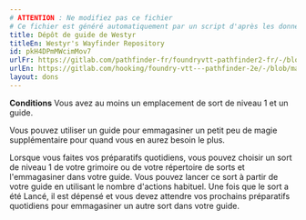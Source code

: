 ```yaml
---
# ATTENTION : Ne modifiez pas ce fichier
# Ce fichier est généré automatiquement par un script d'après les données du module Foundry VTT officiel et de sa traduction
title: Dépôt de guide de Westyr
titleEn: Westyr's Wayfinder Repository
id: pkH4DPmMWcimMov7
urlFr: https://gitlab.com/pathfinder-fr/foundryvtt-pathfinder2-fr/-/blob/master/data/feats/pkH4DPmMWcimMov7.htm
urlEn: https://gitlab.com/hooking/foundry-vtt---pathfinder-2e/-/blob/master/packs/data/feats.db/westyr-s-wayfinder-repository.json
layout: dons
---
```

**Conditions** Vous avez au moins un emplacement de sort de niveau 1 et un guide.

Vous pouvez utiliser un guide pour emmagasiner un petit peu de magie supplémentaire pour quand vous en aurez besoin le plus.

Lorsque vous faites vos préparatifs quotidiens, vous pouvez choisir un sort de niveau 1 de votre grimoire ou de votre répertoire de sorts et l'emmagasiner dans votre guide. Vous pouvez lancer ce sort à partir de votre guide en utilisant le nombre d'actions habituel. Une fois que le sort a été Lancé, il est dépensé et vous devez attendre vos prochains préparatifs quotidiens pour emmagasiner un autre sort dans votre guide.
